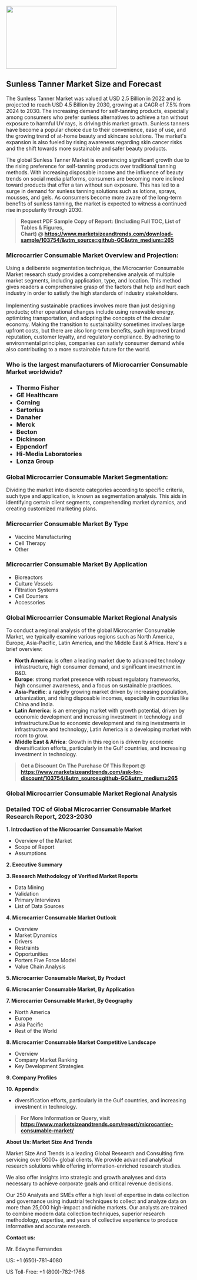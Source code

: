 <p><img class="alignnone size-medium wp-image-20088" src="https://ffe5etoiles.com/wp-content/uploads/2024/12/MST1-300x171.png" alt="" width="300" height="171" /></p><h2>Sunless Tanner Market Size and Forecast</h2><p>The Sunless Tanner Market was valued at USD 2.5 Billion in 2022 and is projected to reach USD 4.5 Billion by 2030, growing at a CAGR of 7.5% from 2024 to 2030. The increasing demand for self-tanning products, especially among consumers who prefer sunless alternatives to achieve a tan without exposure to harmful UV rays, is driving this market growth. Sunless tanners have become a popular choice due to their convenience, ease of use, and the growing trend of at-home beauty and skincare solutions. The market's expansion is also fueled by rising awareness regarding skin cancer risks and the shift towards more sustainable and safer beauty products.</p><p>The global Sunless Tanner Market is experiencing significant growth due to the rising preference for self-tanning products over traditional tanning methods. With increasing disposable income and the influence of beauty trends on social media platforms, consumers are becoming more inclined toward products that offer a tan without sun exposure. This has led to a surge in demand for sunless tanning solutions such as lotions, sprays, mousses, and gels. As consumers become more aware of the long-term benefits of sunless tanning, the market is expected to witness a continued rise in popularity through 2030.</p></p><blockquote id="" class=""><strong>Request PDF Sample Copy of Report: (Including Full TOC, List of Tables &amp; Figures, Chart)&nbsp;@&nbsp;<strong><a href="https://www.marketsizeandtrends.com/download-sample/103754/&utm_source=github-GC&utm_medium=265" target="_blank">https://www.marketsizeandtrends.com/download-sample/103754/&utm_source=github-GC&utm_medium=265</a></strong></strong></blockquote><h3 id="" class="">Microcarrier Consumable Market&nbsp;Overview and Projection:</h3><p id="" class="">Using a deliberate segmentation technique, the Microcarrier Consumable Market research study provides a comprehensive analysis of multiple market segments, including application, type, and location. This method gives readers a comprehensive grasp of the factors that help and hurt each industry in order to satisfy the high standards of industry stakeholders. <br /> <br />Implementing sustainable practices involves more than just designing products; other operational changes include using renewable energy, optimizing transportation, and adopting the concepts of the circular economy. Making the transition to sustainability sometimes involves large upfront costs, but there are also long-term benefits, such improved brand reputation, customer loyalty, and regulatory compliance. By adhering to environmental principles, companies can satisfy consumer demand while also contributing to a more sustainable future for the world.</p><h3 id="" class="">Who is the largest manufacturers of&nbsp;Microcarrier Consumable Market worldwide?</h3><h3 class=""><p><ul><li>Thermo Fisher </li><li> GE Healthcare </li><li> Corning </li><li> Sartorius </li><li> Danaher </li><li> Merck </li><li> Becton </li><li> Dickinson </li><li> Eppendorf </li><li> Hi-Media Laboratories </li><li> Lonza Group</li></ul></p></h3><h3 id="" class="">Global&nbsp;Microcarrier Consumable Market Segmentation:</h3><p id="" class="">Dividing the market into discrete categories according to specific criteria, such type and application, is known as segmentation analysis. This aids in identifying certain client segments, comprehending market dynamics, and creating customized marketing plans.</p><h3 id="" class="">Microcarrier Consumable Market&nbsp;By Type</h3><p><p><ul><li>Vaccine Manufacturing</li><li> Cell Therapy</li><li> Other</p></li></ul></p></p><h3 id="" class="">Microcarrier Consumable Market&nbsp;By Application</h3><p class=""><p><ul><li>Bioreactors</li><li> Culture Vessels</li><li> Filtration Systems</li><li> Cell Counters</li><li> Accessories</li></ul></p></p><h3 id="" class="">Global Microcarrier Consumable Market Regional Analysis</h3><p id="" class="">To conduct a regional analysis of the global Microcarrier Consumable Market, we typically examine various regions such as North America, Europe, Asia-Pacific, Latin America, and the Middle East &amp; Africa. Here's a brief overview:</p><ul><li><strong>North America</strong>: is often a leading market due to advanced technology infrastructure, high consumer demand, and significant investment in R&amp;D.</li><li><strong>Europe</strong>: strong market presence with robust regulatory frameworks, high consumer awareness, and a focus on sustainable practices.</li><li><strong>Asia-Pacific</strong>: a rapidly growing market driven by increasing population, urbanization, and rising disposable incomes, especially in countries like China and India.</li><li><strong>Latin America</strong>: is an emerging market with growth potential, driven by economic development and increasing investment in technology and infrastructure.Due to economic development and rising investments in infrastructure and technology, Latin America is a developing market with room to grow.</li><li><strong>Middle East &amp; Africa</strong>: Growth in this region is driven by economic diversification efforts, particularly in the Gulf countries, and increasing investment in technology.</li></ul><blockquote id="" class=""><strong>Get a Discount On The Purchase Of This Report @ <strong><a href="https://www.marketsizeandtrends.com/ask-for-discount/103754/&utm_source=github-GC&utm_medium=265" target="_blank">https://www.marketsizeandtrends.com/ask-for-discount/103754/&utm_source=github-GC&utm_medium=265</a></strong></strong></blockquote><h3 id="" class="">Global Microcarrier Consumable Market Regional Analysis</h3><h3 id="" class="">Detailed TOC of Global Microcarrier Consumable Market Research Report, 2023-2030</h3><p id="" class=""><strong>1. Introduction of the Microcarrier Consumable Market</strong></p><ul><li>Overview of the Market</li><li>Scope of Report</li><li>Assumptions</li></ul><p id="" class=""><strong>2. Executive Summary</strong></p><p id="" class=""><strong>3. Research Methodology of Verified Market Reports</strong></p><ul><li>Data Mining</li><li>Validation</li><li>Primary Interviews</li><li>List of Data Sources</li></ul><p id="" class=""><strong>4. Microcarrier Consumable Market Outlook</strong></p><ul><li>Overview</li><li>Market Dynamics</li><li>Drivers</li><li>Restraints</li><li>Opportunities</li><li>Porters Five Force Model</li><li>Value Chain Analysis</li></ul><p id="" class=""><strong>5. Microcarrier Consumable Market, By Product</strong></p><p id="" class=""><strong>6. Microcarrier Consumable Market, By Application</strong></p><p id="" class=""><strong>7. Microcarrier Consumable Market, By Geography</strong></p><ul><li>North America</li><li>Europe</li><li>Asia Pacific</li><li>Rest of the World</li></ul><p id="" class=""><strong>8. Microcarrier Consumable Market Competitive Landscape</strong></p><ul><li>Overview</li><li>Company Market Ranking</li><li>Key Development Strategies</li></ul><p id="" class=""><strong>9. Company Profiles</strong></p><p id="" class=""><strong>10. Appendix</strong></p><ul><li>diversification efforts, particularly in the Gulf countries, and increasing investment in technology.</li></ul><blockquote id="" class=""><strong>For More Information or Query, visit <strong><strong><a href="https://www.marketsizeandtrends.com/report/microcarrier-consumable-market/" target="_blank">https://www.marketsizeandtrends.com/report/microcarrier-consumable-market/</a></strong></strong></strong></blockquote><p id="" class=""><strong>About Us: Market Size And Trends</strong></p><p id="" class="">Market Size And Trends is a leading Global Research and Consulting firm servicing over 5000+ global clients. We provide advanced analytical research solutions while offering information-enriched research studies.</p><p id="" class="">We also offer insights into strategic and growth analyses and data necessary to achieve corporate goals and critical revenue decisions.</p><p id="" class="">Our 250 Analysts and SMEs offer a high level of expertise in data collection and governance using industrial techniques to collect and analyze data on more than 25,000 high-impact and niche markets. Our analysts are trained to combine modern data collection techniques, superior research methodology, expertise, and years of collective experience to produce informative and accurate research.</p><p id="" class=""><strong>Contact us:</strong></p><p id="" class="">Mr. Edwyne Fernandes</p><p id="" class="">US: +1 (650)-781-4080</p><p id="" class="">US Toll-Free: +1 (800)-782-1768</p>
